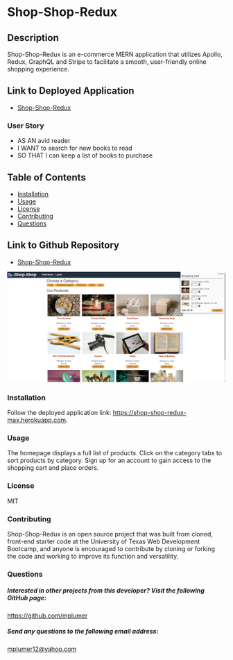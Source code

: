 # Shop-Shop-Redux 

## Description 
Shop-Shop-Redux is an e-commerce MERN application that utilizes Apollo, Redux, GraphQL and Stripe to facilitate a smooth, user-friendly online shopping experience.

 ## Link to Deployed Application
* [Shop-Shop-Redux](https://shop-shop-redux-max.herokuapp.com/)
### User Story
* AS AN avid reader
* I WANT to search for new books to read
* SO THAT I can keep a list of books to purchase 

## Table of Contents
* [Installation](#installation) 
* [Usage](#usage) 
* [License](#license) 
* [Contributing](#contributing)
* [Questions](#questions)

## Link to Github Repository
* [Shop-Shop-Redux](https://github.com/mplumer/shop-shop-redux)

![Screenshot](client/public/images/screenshot.png)
 
### Installation
Follow the deployed application link: https://shop-shop-redux-max.herokuapp.com. 

### Usage
The homepage displays a full list of products. Click on the category tabs to sort products by category. Sign up for an account to gain access to the shopping cart and place orders.  

### License
MIT
  
### Contributing
Shop-Shop-Redux is an open source project that was built from cloned, front-end starter code at the University of Texas Web Development Bootcamp, and anyone is encouraged to contribute by cloning or forking the code and working to improve its function and versatility.

### Questions
    
##### Interested in other projects from this developer? Visit the following GitHub page:
https://github.com/mplumer
    
##### Send any questions to the following email address:
mplumer12@yahoo.com
